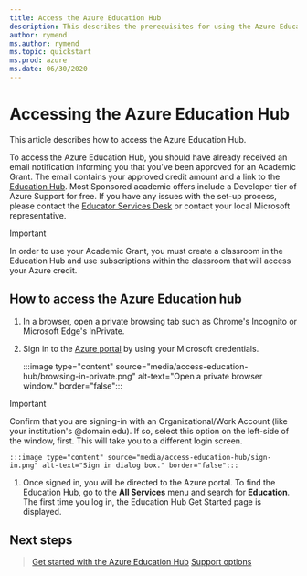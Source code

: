 ```yaml
---
title: Access the Azure Education Hub
description: This describes the prerequisites for using the Azure Education hub.
author: rymend
ms.author: rymend
ms.topic: quickstart
ms.prod: azure
ms.date: 06/30/2020
---
```


# Accessing the Azure Education Hub
This article describes how to access the Azure Education Hub.

To access the Azure Education Hub, you should have already received an email notification informing you that you've been approved for an Academic Grant. The email contains your approved credit amount and a link to the [Education Hub](https://aka.ms/startedu). Most Sponsored academic offers include a Developer tier of Azure Support for free. If you have any issues with the set-up process, please contact the [Educator Services Desk](mailto:azuredu@microsoft.com) or contact your local Microsoft representative.

> [!IMPORTANT]
> In order to use your Academic Grant, you must create a classroom in the Education Hub and use subscriptions within the classroom that will access your Azure credit.

## How to access the Azure Education hub

1. In a browser, open a private browsing tab such as Chrome's Incognito or Microsoft Edge's InPrivate.
1. Sign in to the [Azure portal](https://portal.azure.com) by using your Microsoft credentials.

    :::image type="content" source="media/access-education-hub/browsing-in-private.png" alt-text="Open a private browser window." border="false":::
> [!IMPORTANT]
> Confirm that you are signing-in with an Organizational/Work Account (like your institution's @domain.edu). If so, select this option on the left-side of the window, first. This will take you to a different login screen.

    :::image type="content" source="media/access-education-hub/sign-in.png" alt-text="Sign in dialog box." border="false":::
1. Once signed in, you will be directed to the Azure portal. To find the Education Hub, go to the **All Services** menu and search for **Education**.
   The first time you log in, the Education Hub Get Started page is displayed.

## Next steps

> [Get started with the Azure Education Hub](get-started-education-hub.md)
> [Support options](../includes/educator-service-desk.md)
